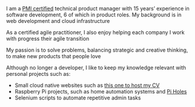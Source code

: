 I am a [PMI certified](https://www.youracclaim.com/badges/024777d4-200b-4730-b72b-fed99fdcdcaf/linked_in_profile) technical product manager with 15 years’ experience in software development, 6 of which in product roles. My background is in web development and cloud infrastructure

As a certified agile practitioner, I also enjoy helping each company I work with progress their agile transition

My passion is to solve problems, balancing strategic and creative thinking, to make new products that people love

Although no longer a developer, I like to keep my knowledge relevant with personal projects such as:
- Small cloud native websites such as [this one to host my CV](https://tomscv.azurewebsites.net/)
- Raspberry Pi projects, such as home automation systems and [Pi Holes](https://pi-hole.net/)
- Selenium scripts to automate repetitive admin tasks